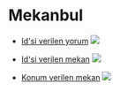 # Mekanbul

- [Id'si verilen yorum](https://mekanbul4.zrlsena.repl.co/api/mekanlar/637ce59169b31e67d00f5edf/yorumlar/637ce597116297d0be5d5f71)
  ![](https://github.com/zrlsena/mekanbul4/blob/odev5/resimler/idVerilenYorum.PNG)

- [Id'si verilen mekan](https://mekanbul4.zrlsena.repl.co/api/mekanlar/637ce59169b31e67d00f5edf)
![](https://github.com/zrlsena/mekanbul4/blob/odev5/resimler/idVerilenMekan.PNG)

- [Konum verilen mekan](https://mekanbul4.zrlsena.repl.co/api/mekanlar?enlem=37.&&boylam=35)
  ![](https://github.com/zrlsena/mekanbul4/blob/odev5/resimler/konumVerilenMekan.PNG)
